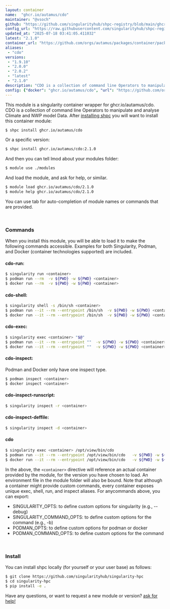 ```yaml
---
layout: container
name:  "ghcr.io/autamus/cdo"
maintainer: "@vsoch"
github: "https://github.com/singularityhub/shpc-registry/blob/main/ghcr.io/autamus/cdo/container.yaml"
config_url: "https://raw.githubusercontent.com/singularityhub/shpc-registry/main/ghcr.io/autamus/cdo/container.yaml"
updated_at: "2025-07-18 03:41:05.411032"
latest: "2.1.0"
container_url: "https://github.com/orgs/autamus/packages/container/package/cdo"
aliases:
 - "cdo"
versions:
 - "1.9.10"
 - "2.0.0"
 - "2.0.2"
 - "latest"
 - "2.1.0"
description: "CDO is a collection of command line Operators to manipulate and analyse Climate and NWP model Data."
config: {"docker": "ghcr.io/autamus/cdo", "url": "https://github.com/orgs/autamus/packages/container/package/cdo", "maintainer": "@vsoch", "description": "CDO is a collection of command line Operators to manipulate and analyse Climate and NWP model Data.", "latest": {"2.1.0": "sha256:b2b5bfb1191338a9e1b0f49bfe24c9b37b66e50b79f2e759131bf91613c0997d"}, "tags": {"1.9.10": "sha256:eaca37691d65bff0c742ec985a21402fc580ac40b272f5fb4a7c540ee432055f", "2.0.0": "sha256:8c0c87162310ef914c0c48c3fac00c73f4572c1b5e1e10d6c35e54219103e0f7", "2.0.2": "sha256:bf9371003d5c5b82d9461100d2abeda78d6720dd6a003ec6a50a9acae2c5c272", "latest": "sha256:b2b5bfb1191338a9e1b0f49bfe24c9b37b66e50b79f2e759131bf91613c0997d", "2.1.0": "sha256:b2b5bfb1191338a9e1b0f49bfe24c9b37b66e50b79f2e759131bf91613c0997d"}, "aliases": {"cdo": "/opt/view/bin/cdo"}}
---
```


This module is a singularity container wrapper for ghcr.io/autamus/cdo.
CDO is a collection of command line Operators to manipulate and analyse Climate and NWP model Data.
After [installing shpc](#install) you will want to install this container module:


```bash
$ shpc install ghcr.io/autamus/cdo
```

Or a specific version:

```bash
$ shpc install ghcr.io/autamus/cdo:2.1.0
```

And then you can tell lmod about your modules folder:

```bash
$ module use ./modules
```

And load the module, and ask for help, or similar.

```bash
$ module load ghcr.io/autamus/cdo/2.1.0
$ module help ghcr.io/autamus/cdo/2.1.0
```

You can use tab for auto-completion of module names or commands that are provided.

<br>

### Commands

When you install this module, you will be able to load it to make the following commands accessible.
Examples for both Singularity, Podman, and Docker (container technologies supported) are included.

#### cdo-run:

```bash
$ singularity run <container>
$ podman run --rm  -v ${PWD} -w ${PWD} <container>
$ docker run --rm  -v ${PWD} -w ${PWD} <container>
```

#### cdo-shell:

```bash
$ singularity shell -s /bin/sh <container>
$ podman run --it --rm --entrypoint /bin/sh  -v ${PWD} -w ${PWD} <container>
$ docker run --it --rm --entrypoint /bin/sh  -v ${PWD} -w ${PWD} <container>
```

#### cdo-exec:

```bash
$ singularity exec <container> "$@"
$ podman run --it --rm --entrypoint ""  -v ${PWD} -w ${PWD} <container> "$@"
$ docker run --it --rm --entrypoint ""  -v ${PWD} -w ${PWD} <container> "$@"
```

#### cdo-inspect:

Podman and Docker only have one inspect type.

```bash
$ podman inspect <container>
$ docker inspect <container>
```

#### cdo-inspect-runscript:

```bash
$ singularity inspect -r <container>
```

#### cdo-inspect-deffile:

```bash
$ singularity inspect -d <container>
```


#### cdo

```bash
$ singularity exec <container> /opt/view/bin/cdo
$ podman run --it --rm --entrypoint /opt/view/bin/cdo   -v ${PWD} -w ${PWD} <container> -c " $@"
$ docker run --it --rm --entrypoint /opt/view/bin/cdo   -v ${PWD} -w ${PWD} <container> -c " $@"
```



In the above, the `<container>` directive will reference an actual container provided
by the module, for the version you have chosen to load. An environment file in the
module folder will also be bound. Note that although a container
might provide custom commands, every container exposes unique exec, shell, run, and
inspect aliases. For anycommands above, you can export:

 - SINGULARITY_OPTS: to define custom options for singularity (e.g., --debug)
 - SINGULARITY_COMMAND_OPTS: to define custom options for the command (e.g., -b)
 - PODMAN_OPTS: to define custom options for podman or docker
 - PODMAN_COMMAND_OPTS: to define custom options for the command

<br>

### Install

You can install shpc locally (for yourself or your user base) as follows:

```bash
$ git clone https://github.com/singularityhub/singularity-hpc
$ cd singularity-hpc
$ pip install -e .
```

Have any questions, or want to request a new module or version? [ask for help!](https://github.com/singularityhub/singularity-hpc/issues)